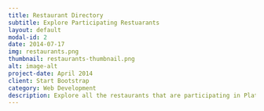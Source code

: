 ```yaml
---
title: Restaurant Directory
subtitle: Explore Participating Restuarants
layout: default
modal-id: 2
date: 2014-07-17
img: restaurants.png
thumbnail: restaurants-thumbnail.png
alt: image-alt
project-date: April 2014
client: Start Bootstrap
category: Web Development
description: Explore all the restaurants that are participating in Plate of Nations this year! See a list of 50+ restaurants and narrow down your search with filters for different cuisines and dietary restrictions. Click on “Visit Restaurant” to find more details about this year’s special menu, information about the restaurant, how to get there, and read about the owner’s story. 
---
```

